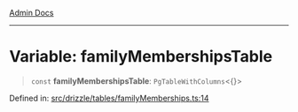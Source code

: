 [Admin Docs](/)

***

# Variable: familyMembershipsTable

> `const` **familyMembershipsTable**: `PgTableWithColumns`\<\{\}\>

Defined in: [src/drizzle/tables/familyMemberships.ts:14](https://github.com/NishantSinghhhhh/talawa-api/blob/c589e7bc1eb842c2fd40f1d8b61882c5c36978fe/src/drizzle/tables/familyMemberships.ts#L14)
